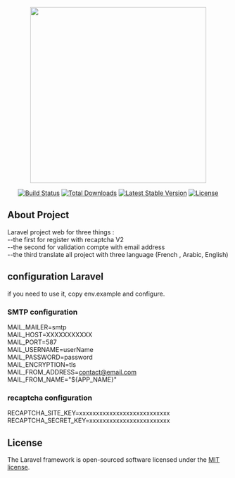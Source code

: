<p align="center"><a href="https://laravel.com" target="_blank"><img src="https://raw.githubusercontent.com/laravel/art/master/logo-lockup/5%20SVG/2%20CMYK/1%20Full%20Color/laravel-logolockup-cmyk-red.svg" width="400"></a></p>

<p align="center">
<a href="https://travis-ci.org/laravel/framework"><img src="https://travis-ci.org/laravel/framework.svg" alt="Build Status"></a>
<a href="https://packagist.org/packages/laravel/framework"><img src="https://img.shields.io/packagist/dt/laravel/framework" alt="Total Downloads"></a>
<a href="https://packagist.org/packages/laravel/framework"><img src="https://img.shields.io/packagist/v/laravel/framework" alt="Latest Stable Version"></a>
<a href="https://packagist.org/packages/laravel/framework"><img src="https://img.shields.io/packagist/l/laravel/framework" alt="License"></a>
</p>

## About Project 

Laravel project web for three things : </br>
--the first for register with recaptcha V2 </br>
--the second for validation compte with email address </br>
--the third translate all project with three language (French , Arabic, English) </br>



## configuration Laravel </br>

if you need to use it, copy env.example and configure. </br>

### SMTP configuration

MAIL_MAILER=smtp </br>
MAIL_HOST=XXXXXXXXXXX </br>
MAIL_PORT=587 </br>
MAIL_USERNAME=userName </br>
MAIL_PASSWORD=password </br>
MAIL_ENCRYPTION=tls </br>
MAIL_FROM_ADDRESS=contact@email.com </br>
MAIL_FROM_NAME="${APP_NAME}" </br>

### recaptcha configuration

RECAPTCHA_SITE_KEY=xxxxxxxxxxxxxxxxxxxxxxxxxxx </br>
RECAPTCHA_SECRET_KEY=xxxxxxxxxxxxxxxxxxxxxxxx </br>

## License

The Laravel framework is open-sourced software licensed under the [MIT license](https://opensource.org/licenses/MIT).
